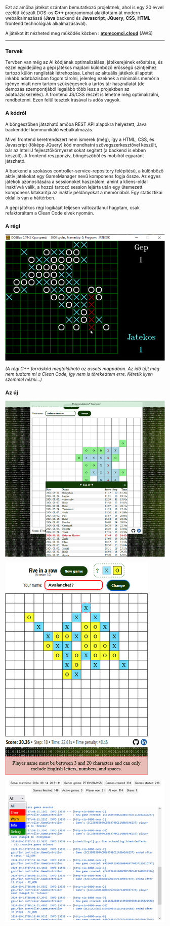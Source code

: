 Ezt az amőba játékot szántam bemutatkozó projektnek, ahol is egy 20 évvel ezelőtt készült DOS-os **C++** programomat alakítottam át modern webalkalmazássá (**Java** backend és **Javascript**, **JQuery**, **CSS**, **HTML** frontend technológiák alkalmazásával).

A játékot itt nézheted meg működés közben : **[atomcomci.cloud](https://atomcomci.cloud)** (AWS)

---

### Tervek

Tervben van még az AI kódjának optimalizálása, játékerejének erősítése, és ezzel egyidejűleg a gépi játékos majdani különböző erősségű szintjeihez tartozó külön ranglisták létrehozása. Lehet az aktuális játékok állapotát inkább adatbázisban fogom tárolni, jelenleg ezeknek a minimális memória igénye miatt nem tartom szükségesnek a tartós tár használatát (de demozás szempontjából legalább több lesz a projektben az adatbáziskezelés). A frontend JS/CSS részét is lehetne még optimalizálni, rendbetenni. Ezen felül tesztek írásával is adós vagyok.

### A kódról

A böngészőben játszható amőba REST API alapokra helyezett, Java backenddel kommunikáló webalkalmazás.

Mivel frontend keretrendszert nem ismerek (még), így a HTML, CSS, és Javascript (főképp JQuery) kód mondhatni szövegszerkesztővel készült, bár az IntelliJ fejlesztőkörnyezet sokat segített (a backend is ebben készült). A frontend reszponzív, böngészőből és mobilról egyaránt játszható.

A backend a szokásos controller-service-repository felépítésű, a különböző aktív játékokat egy GameManager nevű komponens fogja össze. Az egyes játékok azonosítására a sessionoket használom, amint a kliens-oldal inaktívvá válik, a hozzá tartozó session lejárta után egy ütemezett komponens kitakarítja az inaktív példányokat a memóriából. Egy statisztikai oldal is van a háttérben.

A gépi játékos régi logikáját teljesen változatlanul hagytam, csak refaktoráltam a Clean Code elvek nyomán.

### A régi

![fiveinarow_old.png](assets/five-in-a-row-old.png)

*(A régi C++ forráskód megtalálható az assets mappában. Az idő tájt még nem tudtam mi a Clean Code, így nem is törekedtem erre. Kéretik ilyen szemmel nézni...)*

### Az új

![fiveinarownew.png](assets/five-in-a-row-new-1.png)

![fiveinarownew2.png](assets/five-in-a-row-new-2.png)

![fiveinarownew3.png](assets/five-in-a-row-new-3.png)
